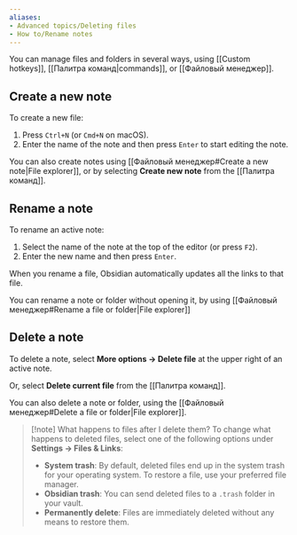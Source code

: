 ```yaml
---
aliases:
- Advanced topics/Deleting files
- How to/Rename notes
---
```


You can manage files and folders in several ways, using [[Custom hotkeys]], [[Палитра команд|commands]], or [[Файловый менеджер]].

## Create a new note

To create a new file:

1. Press `Ctrl+N` (or `Cmd+N` on macOS).
2. Enter the name of the note and then press `Enter` to start editing the note.

You can also create notes using [[Файловый менеджер#Create a new note|File explorer]], or by selecting **Create new note** from the [[Палитра команд]].

## Rename a note

To rename an active note:

1. Select the name of the note at the top of the editor (or press `F2`).
2. Enter the new name and then press `Enter`.

When you rename a file, Obsidian automatically updates all the links to that file.

You can rename a note or folder without opening it, by using [[Файловый менеджер#Rename a file or folder|File explorer]]

## Delete a note

To delete a note, select **More options → Delete file** at the upper right of an active note.

Or, select **Delete current file** from the [[Палитра команд]].

You can also delete a note or folder, using the [[Файловый менеджер#Delete a file or folder|File explorer]].

> [!note] What happens to files after I delete them?
> To change what happens to deleted files, select one of the following options under **Settings → Files & Links**:
>
> - **System trash**: By default, deleted files end up in the system trash for your operating system. To restore a file, use your preferred file manager.
> - **Obsidian trash**: You can send deleted files to a `.trash` folder in your vault.
> - **Permanently delete**: Files are immediately deleted without any means to restore them.
